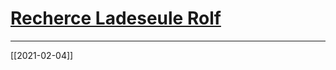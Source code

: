 
# [Recherce Ladeseule Rolf](#DONE:1.4901161193847656e-7)
---
[[2021-02-04]]
<!-- + --> 
<!-- due:2021-02-11 -->
<!-- created:2021-02-04T18:55:29.921Z completed:2021-02-26T10:06:27.958Z -->